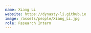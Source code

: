 ```yaml
---
name: Xiang Li
website: https://dynasty-li.github.io
image: /assets/people/Xiang_Li.jpg
role: Research Intern
---
```

